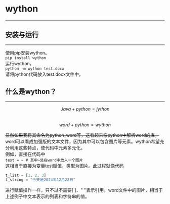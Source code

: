 # wython

---
## 安装与运行

---
使用pip安装wython。  
`pip install wython`  
运行wython。  
`python -m wython test.docx`  
请将python代码放入test.docx文件中。

## 什么是wython？

---
$$Java + python = jython$$  
$$word + python = wython$$  

~~显然如果我将其命名为python_word等，这看起来像python中解析word的库。~~  
word可以看成加强版的文本文件，因为其中可以包含图片等元素。wython希望充分利用这些特点，使代码中元素多元化。  
例如，直接在代码中  
`test = ~ # 其中~处在word中放入一个图片`  
这相当于直接为变量test赋值，类型为图片。此过程就像代码  
```python
t_list = [1, 2, 3]
t_string = "今天是2024年12月28日"
```
进行赋值操作一样，只不过不需要[ ]、" "表示引用。word文件中的图片，相当于上述例子中文本表示的列表和字符串的值。
